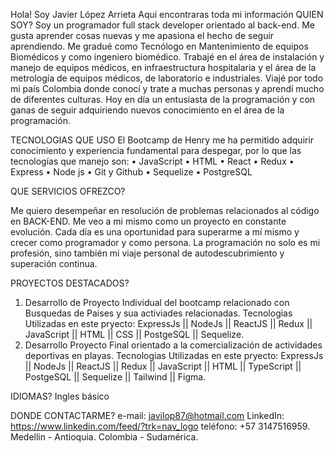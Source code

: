 Hola!
Soy Javier López Arrieta
Aquí encontraras toda mi información
QUIEN SOY?
Soy un programador full stack developer orientado al back-end.
Me gusta aprender cosas nuevas y me apasiona el hecho de seguir aprendiendo.
Me gradué como Tecnólogo en Mantenimiento de equipos Biomédicos y como ingeniero biomédico. Trabajé en el área de instalación y manejo de equipos médicos, en infraestructura hospitalaria y el área de la metrología de equipos médicos, de laboratorio e industriales. Viajé por todo mi país Colombia donde conocí y trate a muchas personas y aprendí mucho de diferentes culturas.
Hoy en día un entusiasta de la programación y con ganas de seguir adquiriendo nuevos conocimiento en el área de la programación.

TECNOLOGIAS QUE USO
El Bootcamp de Henry me ha permitido adquirir conocimiento y experiencia fundamental para despegar, por lo que las tecnologías que manejo son:
•	JavaScript
•	HTML
•	React
•	Redux
•	Express
•	Node js
•	Git y Github
•	Sequelize
•	PostgreSQL

QUE SERVICIOS OFREZCO?

Me quiero desempeñar en resolución de problemas relacionados al código en BACK-END.
Me veo a mi mismo como un proyecto en constante evolución. Cada día es una oportunidad para superarme a mí mismo y crecer como programador y como persona. La programación no solo es mi profesión, sino también mi viaje personal de autodescubrimiento y superación continua.

PROYECTOS DESTACADOS?
1. Desarrollo de Proyecto Individual del bootcamp relacionado con Busquedas de Paises y sua activiades relacionadas. 
Tecnologias Utilizadas en este pryecto: ExpressJs || NodeJs || ReactJS || Redux || JavaScript || HTML || CSS || PostgeSQL || Sequelize.
2. Desarrollo Proyecto Final orientado a la comercialización de actividades deportivas en playas.
Tecnologias Utilizadas en este pryecto: ExpressJs || NodeJs || ReactJS || Redux || JavaScript || HTML || TypeScript || PostgeSQL || Sequelize || Tailwind || Figma.

IDIOMAS?
Ingles básico


DONDE CONTACTARME?
e-mail: javilop87@hotmail.com
LinkedIn: https://www.linkedin.com/feed/?trk=nav_logo
teléfono: +57 3147516959.
Medellin - Antioquia.
Colombia - Sudamérica.



